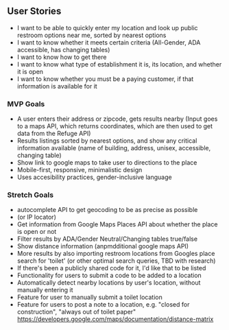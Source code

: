 ## User Stories
- I want to be able to quickly enter my location and look up public restroom options near me, sorted by nearest options
- I want to know whether it meets certain criteria (All-Gender, ADA accessible, has changing tables)
- I want to know how to get there
- I want to know what type of establishment it is, its location, and whether it is open
- I want to know whether you must be a paying customer, if that information is available for it


### MVP Goals
- A user enters their address or zipcode, gets results nearby (Input goes to a maps API, which returns coordinates, which are then used to get data from the Refuge API)
- Results listings sorted by nearest options, and show any critical information available (name of building, address, unisex, accessible, changing table) 
- Show link to google maps to take user to directions to the place
- Mobile-first, responsive, minimalistic design
- Uses accesibility practices, gender-inclusive language

### Stretch Goals
- autocomplete API to get geocoding to be as precise as possible
- (or IP locator)
- Get information from Google Maps Places API about whether the place is open or not 
- Filter results by ADA/Gender Neutral/Changing tables true/false
- Show distance information (anpmdditional google maps API)
- More results by also importing restroom locations from Googles place search for 'toilet' (or other optimal search queries, TBD with research)
- If there's been a publicly shared code for it, I'd like that to be listed
- Functionality for users to submit a code to be added to a location 
- Automatically detect nearby locations by user's location, without manually entering it
- Feature for user to manually submit a toilet location
- Feature for users to post a note to a location, e.g. "closed for construction", "always out of toilet paper"
https://developers.google.com/maps/documentation/distance-matrix